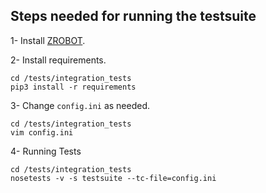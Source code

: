 
## Steps needed for running the testsuite

1- Install [ZROBOT](https://github.com/Jumpscale/0-robot/blob/master/docs/getting_started.md).

2- Install requirements.
   ```
   cd /tests/integration_tests
   pip3 install -r requirements 
   ```
3- Change ```config.ini``` as needed.
```
cd /tests/integration_tests
vim config.ini
```

4- Running Tests
```
cd /tests/integration_tests
nosetests -v -s testsuite --tc-file=config.ini
```
